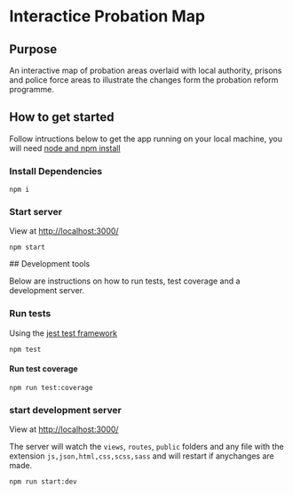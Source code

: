 # Interactice Probation Map

## Purpose 

An interactive map of probation areas overlaid with local authority, prisons and police force areas to illustrate the changes form the probation reform programme.

## How to get started

Follow intructions below to get the app running on your local machine, you will need [node and npm install](https://nodejs.org/en/)

### Install Dependencies 

```
npm i
```

### Start server

View at [http://localhost:3000/](http://localhost:3000/)

```
npm start
```

## Development tools

Below are instructions on how to run tests, test coverage and a development server.

### Run tests

Using the [jest test framework](https://jestjs.io/)

```
npm test
```

#### Run test coverage

```
npm run test:coverage
```

### start development server

View at [http://localhost:3000/](http://localhost:3000/) 

The server will watch the `views`, `routes`, `public` folders and any file with the extension `js,json,html,css,scss,sass` and will restart if anychanges are made. 

```
npm run start:dev
```